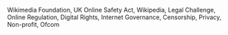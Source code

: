 Wikimedia Foundation, UK Online Safety Act, Wikipedia, Legal Challenge, Online Regulation, Digital Rights, Internet Governance, Censorship, Privacy, Non-profit, Ofcom
